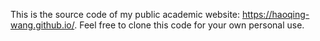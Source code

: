 This is the source code of my public academic website: https://haoqing-wang.github.io/. Feel free to clone this code for your own personal use.
